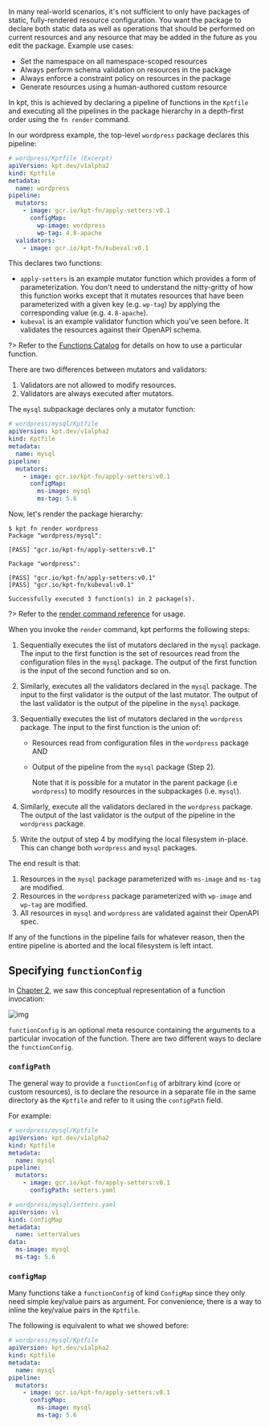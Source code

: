 In many real-world scenarios, it's not sufficient to only have packages of static, fully-rendered
resource configuration. You want the package to declare both static data as well as operations that
should be performed on current resources and any resource that may be added in the future as you edit the package. Example use cases:

- Set the namespace on all namespace-scoped resources
- Always perform schema validation on resources in the package
- Always enforce a constraint policy on resources in the package
- Generate resources using a human-authored custom resource

In kpt, this is achieved by declaring a pipeline of functions in the `Kptfile` and executing
all the pipelines in the package hierarchy in a depth-first order using the `fn render` command.

In our wordpress example, the top-level `wordpress` package declares this pipeline:

```yaml
# wordpress/Kptfile (Excerpt)
apiVersion: kpt.dev/v1alpha2
kind: Kptfile
metadata:
  name: wordpress
pipeline:
  mutators:
    - image: gcr.io/kpt-fn/apply-setters:v0.1
      configMap:
        wp-image: wordpress
        wp-tag: 4.8-apache
  validators:
    - image: gcr.io/kpt-fn/kubeval:v0.1
```

This declares two functions:

- `apply-setters` is an example mutator function which provides a form of parameterization. You
  don't need to understand the nitty-gritty of how this function works except that it mutates
  resources that have been parameterized with a given key (e.g. `wp-tag`) by applying the
  corresponding value (e.g. `4.8-apache`).
- `kubeval` is an example validator function which you've seen before. It validates the resources
  against their OpenAPI schema.

?> Refer to the [Functions Catalog](https://catalog.kpt.dev ':target=_self') for details on how to use a particular function.

There are two differences between mutators and validators:

1. Validators are not allowed to modify resources.
2. Validators are always executed after mutators.

The `mysql` subpackage declares only a mutator function:

```yaml
# wordpress/mysql/Kptfile
apiVersion: kpt.dev/v1alpha2
kind: Kptfile
metadata:
  name: mysql
pipeline:
  mutators:
    - image: gcr.io/kpt-fn/apply-setters:v0.1
      configMap:
        ms-image: mysql
        ms-tag: 5.6
```

Now, let's render the package hierarchy:

```shell
$ kpt fn render wordpress
Package "wordpress/mysql":

[PASS] "gcr.io/kpt-fn/apply-setters:v0.1"

Package "wordpress":

[PASS] "gcr.io/kpt-fn/apply-setters:v0.1"
[PASS] "gcr.io/kpt-fn/kubeval:v0.1"

Successfully executed 3 function(s) in 2 package(s).
```

?> Refer to the [render command reference][render-doc] for usage.

When you invoke the `render` command, kpt performs the following steps:

1. Sequentially executes the list of mutators declared in the `mysql` package. The input to the
   first function is the set of resources read from the configuration files in the `mysql` package.
   The output of the first function is the input of the second function and so on.
2. Similarly, executes all the validators declared in the `mysql` package. The input to the first
   validator is the output of the last mutator. The output of the last validator is the
   output of the pipeline in the `mysql` package.
3. Sequentially executes the list of mutators declared in the `wordpress` package. The input to the
   first function is the union of:

   - Resources read from configuration files in the `wordpress` package AND
   - Output of the pipeline from the `mysql` package (Step 2).

     Note that it is possible for a mutator in the parent package (i.e `wordpress`) to modify resources in the subpackages (i.e. `mysql`).

4. Similarly, execute all the validators declared in the `wordpress` package. The output of the last
   validator is the output of the pipeline in the `wordpress` package.
5. Write the output of step 4 by modifying the local filesystem in-place. This can change both
   `wordpress` and `mysql` packages.

The end result is that:

1. Resources in the `mysql` package parameterized with `ms-image` and `ms-tag` are modified.
2. Resources in the `wordpress` package parameterized with `wp-image` and `wp-tag` are modified.
3. All resources in `mysql` and `wordpress` are validated against their OpenAPI spec.

If any of the functions in the pipeline fails for whatever reason, then the entire pipeline
is aborted and the local filesystem is left intact.

## Specifying `functionConfig`

In [Chapter 2], we saw this conceptual representation of a function invocation:

![img](/static/images/func.svg)

`functionConfig` is an optional meta resource containing the arguments to a particular invocation
of the function. There are two different ways to declare the `functionConfig`.

### `configPath`

The general way to provide a `functionConfig` of arbitrary kind (core or custom resources), is to
declare the resource in a separate file in the same directory as the `Kptfile` and refer to it using the `configPath` field.

For example:

```yaml
# wordpress/mysql/Kptfile
apiVersion: kpt.dev/v1alpha2
kind: Kptfile
metadata:
  name: mysql
pipeline:
  mutators:
    - image: gcr.io/kpt-fn/apply-setters:v0.1
      configPath: setters.yaml
```

```yaml
# wordpress/mysql/setters.yaml
apiVersion: v1
kind: ConfigMap
metadata:
  name: setterValues
data:
  ms-image: mysql
  ms-tag: 5.6
```

### `configMap`

Many functions take a `functionConfig` of kind `ConfigMap` since they only need simple key/value
pairs as argument. For convenience, there is a way to inline the key/value pairs in the `Kptfile`.

The following is equivalent to what we showed before:

```yaml
# wordpress/mysql/Kptfile
apiVersion: kpt.dev/v1alpha2
kind: Kptfile
metadata:
  name: mysql
pipeline:
  mutators:
    - image: gcr.io/kpt-fn/apply-setters:v0.1
      configMap:
        ms-image: mysql
        ms-tag: 5.6
```

[chapter 2]: /book/02-concepts/03-functions
[render-doc]: /reference/fn/render/
